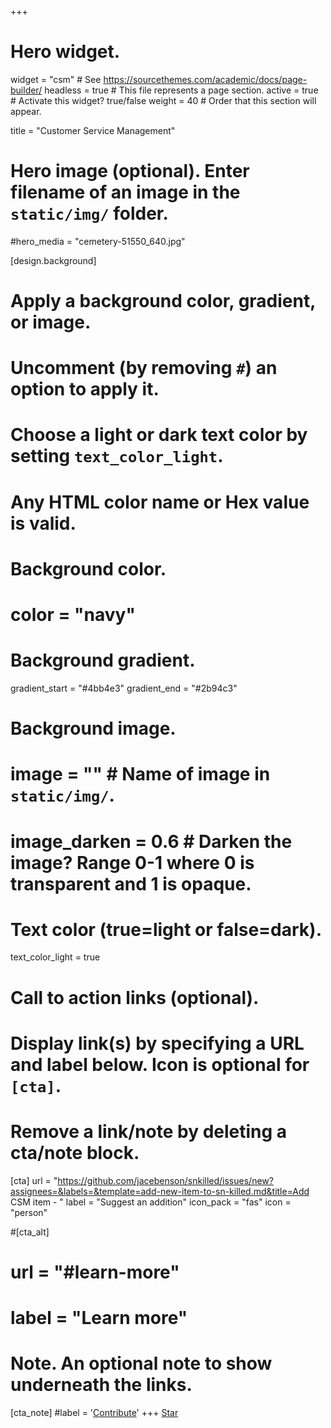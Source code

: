 +++
# Hero widget.
widget = "csm"  # See https://sourcethemes.com/academic/docs/page-builder/
headless = true  # This file represents a page section.
active = true  # Activate this widget? true/false
weight = 40  # Order that this section will appear.

title = "Customer Service Management"

# Hero image (optional). Enter filename of an image in the `static/img/` folder.
#hero_media = "cemetery-51550_640.jpg"

[design.background]
  # Apply a background color, gradient, or image.
  #   Uncomment (by removing `#`) an option to apply it.
  #   Choose a light or dark text color by setting `text_color_light`.
  #   Any HTML color name or Hex value is valid.

  # Background color.
  # color = "navy"
  
  # Background gradient.
  gradient_start = "#4bb4e3"
  gradient_end = "#2b94c3"
  
  # Background image.
  # image = ""  # Name of image in `static/img/`.
  # image_darken = 0.6  # Darken the image? Range 0-1 where 0 is transparent and 1 is opaque.

  # Text color (true=light or false=dark).
  text_color_light = true

# Call to action links (optional).
#   Display link(s) by specifying a URL and label below. Icon is optional for `[cta]`.
#   Remove a link/note by deleting a cta/note block.
[cta]
  url = "https://github.com/jacebenson/snkilled/issues/new?assignees=&labels=&template=add-new-item-to-sn-killed.md&title=Add CSM item - "
  label = "Suggest an addition"
  icon_pack = "fas"
  icon = "person"
  
#[cta_alt]
#  url = "#learn-more"
#  label = "Learn more"

# Note. An optional note to show underneath the links.
[cta_note]
 #label = '<a class="nav-link " href="/#contribute" data-target="#contribute"><span>Contribute</span></a>'
+++
<span style="text-shadow: none;"><a class="github-button" href="https://github.com/jacebenson/snkilled" data-icon="octicon-star" data-size="large" data-show-count="true" aria-label="Star this on GitHub">Star</a><script async defer src="https://buttons.github.io/buttons.js"></script></span>